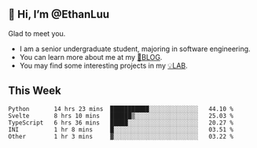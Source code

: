 ## 👋 Hi, I’m @EthanLuu

Glad to meet you.

- I am a senior undergraduate student, majoring in software engineering.
- You can learn more about me at my [📝BLOG](https://blog.ethanloo.cn).
- You may find some interesting projects in my [💡LAB](https://lab.ethanloo.cn).

## This Week
<!--START_SECTION:waka-->
```text
Python       14 hrs 23 mins  ███████████░░░░░░░░░░░░░░   44.10 % 
Svelte       8 hrs 10 mins   ██████▒░░░░░░░░░░░░░░░░░░   25.03 % 
TypeScript   6 hrs 36 mins   █████░░░░░░░░░░░░░░░░░░░░   20.27 % 
INI          1 hr 8 mins     █░░░░░░░░░░░░░░░░░░░░░░░░   03.51 % 
Other        1 hr 3 mins     ▓░░░░░░░░░░░░░░░░░░░░░░░░   03.22 % 
```
<!--END_SECTION:waka-->
